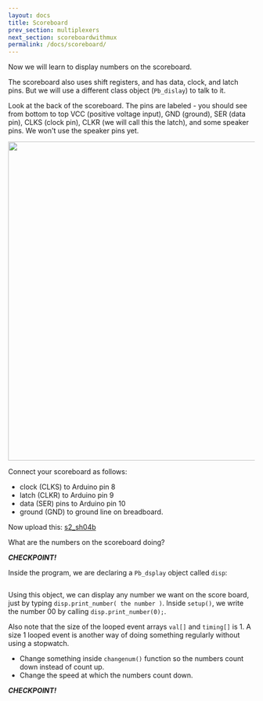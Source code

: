 ```yaml
---
layout: docs
title: Scoreboard
prev_section: multiplexers
next_section: scoreboardwithmux
permalink: /docs/scoreboard/
---
```


Now we will learn to display numbers on the scoreboard. 

The scoreboard also uses shift registers, and has data, clock, and
latch pins. But we will use a different class object (```Pb_dislay```) to talk to it.

Look at the back of the scoreboard. The pins are labeled - you should see from bottom to top VCC (positive voltage input), GND (ground), SER (data pin), CLKS (clock pin), CLKR (we will call this the latch), and some speaker pins. We won't use the speaker pins yet.


<img src="{{ site.baseurl }}/img/scoreboard-back.png" style="width: 650px"/>


Connect your scoreboard as follows:

- clock (CLKS) to Arduino pin 8
- latch (CLKR) to Arduino pin 9
- data (SER) pins to Arduino pin 10
- ground (GND) to ground line on breadboard.

Now upload this: <a href="{{ site.baseurl }}/sketches/s2_sh04b.txt">s2_sh04b</a>


What are the numbers on the scoreboard doing?

**_CHECKPOINT!_**

Inside the program, we are declaring a ```Pb_dsplay``` object called ```disp```:

```Pb_display disp(datapin2, clkpin2, latchpin2);
```

Using this object, we can display any number we want on the score
board, just by typing ```disp.print_number( the number )```. Inside
```setup()```, we write the number 00 by calling
```disp.print_number(0);```.

Also note that the size of the looped event arrays ```val[]``` and
```timing[]``` is 1. A size 1 looped event is another way of doing
something regularly without using a stopwatch.

- Change something inside ```changenum()``` function so the numbers count down instead of count up.
- Change the speed at which the numbers count down.

**_CHECKPOINT!_**


